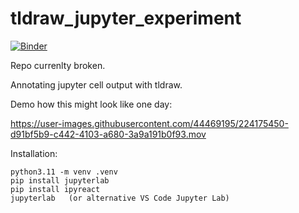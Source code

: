 # tldraw_jupyter_experiment

[![Binder](https://mybinder.org/badge_logo.svg)](https://mybinder.org/v2/gh/kolibril13/jupyter-tldraw/HEAD?labpath=example_notebook.ipynb)

Repo currenlty broken.

Annotating jupyter cell output with tldraw.

Demo how this might look like one day:

https://user-images.githubusercontent.com/44469195/224175450-d91bf5b9-c442-4103-a680-3a9a191b0f93.mov


Installation:
```
python3.11 -m venv .venv
pip install jupyterlab
pip install ipyreact
jupyterlab   (or alternative VS Code Jupyter Lab)
```

